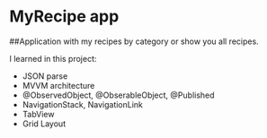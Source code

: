# MyRecipe app

##Application with my recipes by category or show you all recipes.

I learned in this project:

 - JSON parse
 - MVVM architecture
 - @ObservedObject, @ObserableObject, @Published
 - NavigationStack, NavigationLink
 - TabView
 - Grid Layout
